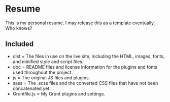 Resume
======

This is my personal resume. I may release this as a template eventually. Who knows?

Included
--------

* dist = The files in use on the live site, including the HTML, images, fonts, and minified style and script files.
* doc = README files and license information for the plugins and fonts used throughout the project.
* js = The original JS files and plugins.
* sass = The .scss files and the converted CSS files that have not been concatenated yet.
* Gruntfile.js = My Grunt plugins and settings.